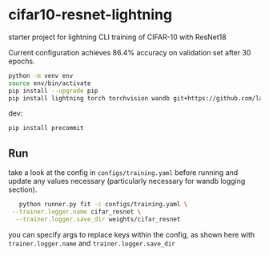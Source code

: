# cifar10-resnet-lightning
starter project for lightning CLI training of CIFAR-10 with ResNet18

Current configuration achieves 86.4% accuracy on validation set after 30 epochs.

```bash
python -m venv env
source env/bin/activate
pip install --upgrade pip
pip install lightning torch torchvision wandb git+https://github.com/lannelin/lightning-bolts.git@lightning2  'jsonargparse[signatures]>=4.27.7'
```

dev:
```bash
pip install precommit
```

## Run

take a look at the config in `configs/training.yaml` before running and update any values necessary (particularly necessary for wandb logging section).

```bash
   python runner.py fit -c configs/training.yaml \
 --trainer.logger.name cifar_resnet \
  --trainer.logger.save_dir weights/cifar_resnet
```

you can specify args to replace keys within the config, as shown here with `trainer.logger.name` and `trainer.logger.save_dir`
